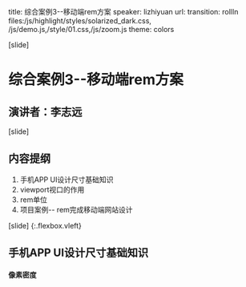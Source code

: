 title: 综合案例3--移动端rem方案
speaker: lizhiyuan
url: 
transition: rollIn
files:/js/highlight/styles/solarized_dark.css, /js/demo.js,/style/01.css,/js/zoom.js
theme: colors

[slide]
# 综合案例3--移动端rem方案
## 演讲者：李志远

[slide]
## 内容提纲
1. 手机APP UI设计尺寸基础知识
2. viewport视口的作用
3. rem单位
4. 项目案例-- rem完成移动端网站设计

[slide] {:.flexbox.vleft}
## 手机APP UI设计尺寸基础知识
#### 像素密度



